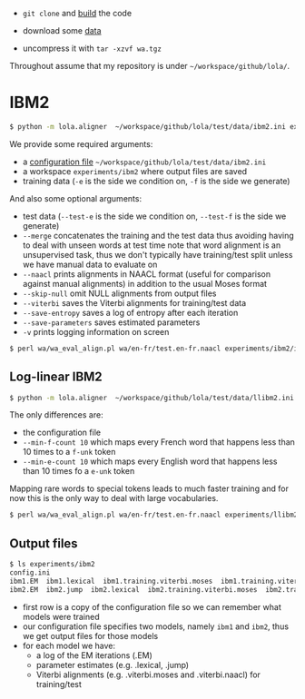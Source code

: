* `git clone` and [build](build.md) the code

* download some [data](https://www.adrive.com/public/YVKseV/wa.tgz)

* uncompress it with `tar -xzvf wa.tgz`


Throughout assume that my repository is under `~/workspace/github/lola/`.

# IBM2


```sh
$ python -m lola.aligner  ~/workspace/github/lola/test/data/ibm2.ini experiments/ibm2 -f wa/en-fr/training.en-fr.fr -e wa/en-fr/training.en-fr.en --test-f wa/en-fr/test.en-fr.fr --test-e wa/en-fr/test.en-fr.en --merge --naacl --skip-null --viterbi --save-entropy --save-parameters -v
```

We provide some required arguments:
* a [configuration file](config.md) `~/workspace/github/lola/test/data/ibm2.ini`
* a workspace `experiments/ibm2` where output files are saved
* training data (`-e` is the side we condition on, `-f` is the side we generate)

And also some optional arguments:
* test data (`--test-e` is the side we condition on, `--test-f` is the side we generate)
* `--merge` concatenates the training and the test data thus avoiding having to deal with unseen words at test time
 note that word alignment is an unsupervised task, thus we don't typically have training/test split unless we have manual data to evaluate on
* `--naacl` prints alignments in NAACL format (useful for comparison against manual alignments) in addition to the usual Moses format
* `--skip-null` omit NULL alignments from output files
* `--viterbi` saves the Viterbi alignments for training/test data
* `--save-entropy` saves a log of entropy after each iteration
* `--save-parameters` saves estimated parameters
* `-v` prints logging information on screen

```sh
$ perl wa/wa_eval_align.pl wa/en-fr/test.en-fr.naacl experiments/ibm2/ibm2.test.viterbi.naacl
```


## Log-linear IBM2


```sh
$ python -m lola.aligner  ~/workspace/github/lola/test/data/llibm2.ini experiments/llibm2 -f wa/en-fr/training.en-fr.fr -e wa/en-fr/training.en-fr.en --test-f wa/en-fr/test.en-fr.fr --test-e wa/en-fr/test.en-fr.en --merge --naacl --skip-null --viterbi --save-entropy --save-parameters --min-f-count 10 --min-e-count 10 -v
```

The only differences are:
* the configuration file
* `--min-f-count 10` which maps every French word that happens less than 10 times to a `f-unk` token
* `--min-e-count 10` which maps every English word that happens less than 10 times fo a `e-unk` token

Mapping rare words to special tokens leads to much faster training and for now this is the only way to deal with large vocabularies.

```sh
$ perl wa/wa_eval_align.pl wa/en-fr/test.en-fr.naacl experiments/llibm2/ibm2.test.viterbi.naacl
```


## Output files

```sh
$ ls experiments/ibm2
config.ini  
ibm1.EM  ibm1.lexical  ibm1.training.viterbi.moses  ibm1.training.viterbi.naacl  ibm1.test.viterbi.moses  ibm1.test.viterbi.naacl
ibm2.EM  ibm2.jump  ibm2.lexical  ibm2.training.viterbi.moses  ibm2.training.viterbi.naacl ibm2.test.viterbi.moses  ibm2.test.viterbi.naacl
```

* first row is a copy of the configuration file so we can remember what models were trained
* our configuration file specifies two models, namely `ibm1` and `ibm2`, thus we get output files for those models
* for each model we have:
    - a log of the EM iterations (.EM)
    - parameter estimates (e.g. .lexical, .jump)
    - Viterbi alignments (e.g. .viterbi.moses and .viterbi.naacl) for training/test
    